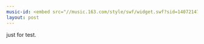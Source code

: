 ```yaml
---
music-id: <embed src="//music.163.com/style/swf/widget.swf?sid=1407214788&type=2&auto=1&width=320&height=66" width="340" height="86"  allowNetworking="all"></embed>
layout: post
---
```

just for test.
